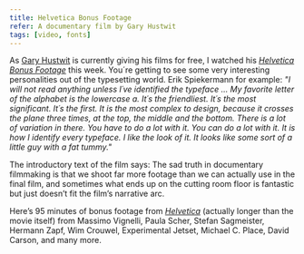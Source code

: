 ```yaml
---
title: Helvetica Bonus Footage
refer: A documentary film by Gary Hustwit 
tags: [video, fonts]
---
```

As [Gary Hustwit](https://www.hustwit.com) is currently giving his films for free, I watched his *[Helvetica Bonus Footage](https://www.ohyouprettythings.com/free)* this week. You´re getting to see some very interesting personalities out of the typesetting world. Erik Spiekermann for example: *"I will not read anything unless I´ve identified the typeface … My favorite letter of the alphabet is the lowercase a. It´s the friendliest. It´s the most significant. It´s the first. It is the most complex to design, because it crosses the plane three times, at the top, the middle and the bottom. There is a lot of variation in there. You have to do a lot with it. You can do a lot with it. It is how I identify every typeface. I like the look of it. It looks like some sort of a little guy with a fat tummy."* 

The introductory text of the film says: The sad truth in documentary filmmaking is that we shoot far more footage than we can actually use in the final film, and sometimes what ends up on the cutting room floor is fantastic but just doesn’t fit the film’s narrative arc. 

Here’s 95 minutes of bonus footage from *[Helvetica](https://vimeo.com/ondemand/helvetica3)* (actually longer than the movie itself) from Massimo Vignelli, Paula Scher, Stefan Sagmeister, Hermann Zapf, Wim Crouwel, Experimental Jetset, Michael C. Place, David Carson, and many more.
